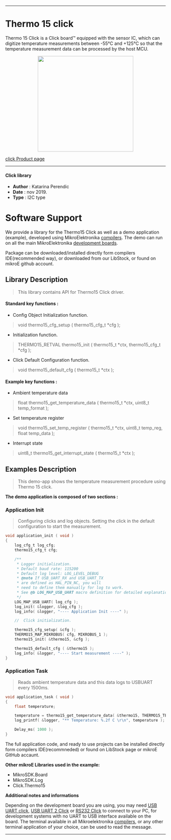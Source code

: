 
 

---
# Thermo 15 click

Thermo 15 Click is a Click board™ equipped with the sensor IC, which can digitize temperature measurements between -55°C and +125°C so that the temperature measurement data can be processed by the host MCU.

<p align="center">
  <img src="https://download.mikroe.com/images/click_for_ide/thermo15_click.png" height=300px>
</p>

[click Product page](https://www.mikroe.com/thermo-15-click)

---


#### Click library 

- **Author**        : Katarina Perendic
- **Date**          : nov 2019.
- **Type**          : I2C type


# Software Support

We provide a library for the Thermo15 Click 
as well as a demo application (example), developed using MikroElektronika 
[compilers](https://shop.mikroe.com/compilers). 
The demo can run on all the main MikroElektronika [development boards](https://shop.mikroe.com/development-boards).

Package can be downloaded/installed directly form compilers IDE(recommended way), or downloaded from our LibStock, or found on mikroE github account. 

## Library Description

> This library contains API for Thermo15 Click driver.

#### Standard key functions :

- Config Object Initialization function.
> void thermo15_cfg_setup ( thermo15_cfg_t *cfg ); 
 
- Initialization function.
> THERMO15_RETVAL thermo15_init ( thermo15_t *ctx, thermo15_cfg_t *cfg );

- Click Default Configuration function.
> void thermo15_default_cfg ( thermo15_t *ctx );


#### Example key functions :

- Ambient temperature data
> float thermo15_get_temperature_data ( thermo15_t *ctx,  uint8_t temp_format );
 
- Set temperature register
> void thermo15_set_temp_register ( thermo15_t *ctx, uint8_t temp_reg, float temp_data );

- Interrupt state
> uint8_t thermo15_get_interrupt_state ( thermo15_t *ctx );

## Examples Description

> This demo-app shows the temperature measurement procedure using Thermo 15 click.

**The demo application is composed of two sections :**

### Application Init 

> Configuring clicks and log objects. 
> Setting the click in the default configuration to start the measurement.

```c
void application_init ( void )
{
    log_cfg_t log_cfg;
    thermo15_cfg_t cfg;

    /** 
     * Logger initialization.
     * Default baud rate: 115200
     * Default log level: LOG_LEVEL_DEBUG
     * @note If USB_UART_RX and USB_UART_TX 
     * are defined as HAL_PIN_NC, you will 
     * need to define them manually for log to work. 
     * See @b LOG_MAP_USB_UART macro definition for detailed explanation.
     */
    LOG_MAP_USB_UART( log_cfg );
    log_init( &logger, &log_cfg );
    log_info( &logger, "---- Application Init ----" );

    //  Click initialization.

    thermo15_cfg_setup( &cfg );
    THERMO15_MAP_MIKROBUS( cfg, MIKROBUS_1 );
    thermo15_init( &thermo15, &cfg );

    thermo15_default_cfg ( &thermo15 );
    log_info( &logger, "---- Start measurement ----" );
}
```

### Application Task

> Reads ambient temperature data and this data logs to USBUART every 1500ms.

```c
void application_task ( void )
{
    float temperature;

    temperature = thermo15_get_temperature_data( &thermo15, THERMO15_TEMP_IN_CELSIUS );
    log_printf( &logger, "** Temperature: %.2f C \r\n", temperature );

    Delay_ms( 1000 );
}
```

The full application code, and ready to use projects can be  installed directly form compilers IDE(recommneded) or found on LibStock page or mikroE GitHub accaunt.

**Other mikroE Libraries used in the example:** 

- MikroSDK.Board
- MikroSDK.Log
- Click.Thermo15

**Additional notes and informations**

Depending on the development board you are using, you may need 
[USB UART click](https://shop.mikroe.com/usb-uart-click), 
[USB UART 2 Click](https://shop.mikroe.com/usb-uart-2-click) or 
[RS232 Click](https://shop.mikroe.com/rs232-click) to connect to your PC, for 
development systems with no UART to USB interface available on the board. The 
terminal available in all Mikroelektronika 
[compilers](https://shop.mikroe.com/compilers), or any other terminal application 
of your choice, can be used to read the message.



---

